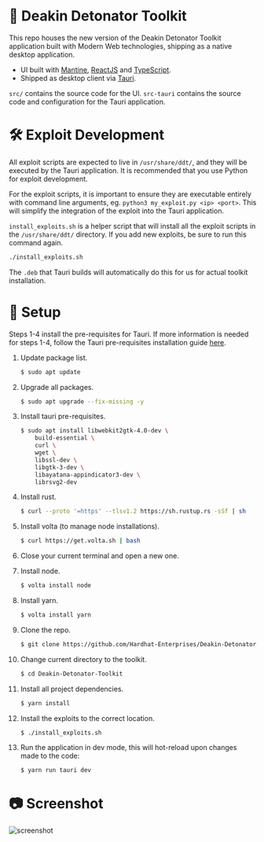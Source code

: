 # 🧰 Deakin Detonator Toolkit

This repo houses the new version of the Deakin Detonator Toolkit application built with Modern Web technologies, shipping as a native desktop application.

-   UI built with [Mantine](https://mantine.dev), [ReactJS](https://reactjs.org/) and [TypeScript](https://www.typescriptlang.org/).
-   Shipped as desktop client via [Tauri](https://tauri.app/).

`src/` contains the source code for the UI.
`src-tauri` contains the source code and configuration for the Tauri application.

# 🛠️ Exploit Development

All exploit scripts are expected to live in `/usr/share/ddt/`, and they will be executed by the Tauri application. It is recommended that you use Python for exploit development.

For the exploit scripts, it is important to ensure they are executable entirely with command line arguments, eg. `python3 my_exploit.py <ip> <port>`. This will simplify the integration of the exploit into the Tauri application.

`install_exploits.sh` is a helper script that will install all the exploit scripts in the `/usr/share/ddt/` directory. If you add new exploits, be sure to run this command again.

```bash
./install_exploits.sh
```

The `.deb` that Tauri builds will automatically do this for us for actual toolkit installation.

# 🔧 Setup

Steps 1-4 install the pre-requisites for Tauri. If more information is needed for steps 1-4, follow the Tauri pre-requisites installation guide [here](https://tauri.app/v1/guides/getting-started/prerequisites).

1. Update package list.

    ```bash
    $ sudo apt update
    ```

2. Upgrade all packages.

    ```bash
    $ sudo apt upgrade --fix-missing -y
    ```

3. Install tauri pre-requisites.

    ```bash
    $ sudo apt install libwebkit2gtk-4.0-dev \
    	build-essential \
    	curl \
    	wget \
    	libssl-dev \
    	libgtk-3-dev \
    	libayatana-appindicator3-dev \
    	librsvg2-dev
    ```

4. Install rust.

    ```bash
    $ curl --proto '=https' --tlsv1.2 https://sh.rustup.rs -sSf | sh
    ```

5. Install volta (to manage node installations).

    ```bash
    $ curl https://get.volta.sh | bash
    ```

6. Close your current terminal and open a new one.
7. Install node.

    ```bash
    $ volta install node
    ```

8. Install yarn.

    ```bash
    $ volta install yarn
    ```

9. Clone the repo.

    ```bash
    $ git clone https://github.com/Hardhat-Enterprises/Deakin-Detonator-Toolkit
    ```

10. Change current directory to the toolkit.

    ```bash
    $ cd Deakin-Detonator-Toolkit
    ```

11. Install all project dependencies.

    ```bash
    $ yarn install
    ```

12. Install the exploits to the correct location.

    ```bash
    $ ./install_exploits.sh
    ```

13. Run the application in dev mode, this will hot-reload upon changes made to the code:

    ```bash
    $ yarn run tauri dev
    ```

# 📷 Screenshot

![screenshot](https://i.imgur.com/Nu67H6n.png)
